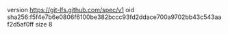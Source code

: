 version https://git-lfs.github.com/spec/v1
oid sha256:f5f4e7b6e0806f6100be382bccc93fd2ddace700a9702bb43c543aaf2d5af0ff
size 8
